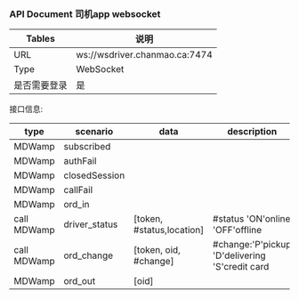 ### API Document 司机app websocket



| Tables | 说明                            |
| ------ | ----------------------------- |
| URL    | ws://wsdriver.chanmao.ca:7474 |
| Type   | WebSocket                     |
| 是否需要登录 | 是                             |

接口信息:

| type        | scenario      | data                      | description                              |
| ----------- | ------------- | ------------------------- | ---------------------------------------- |
| MDWamp      | subscribed    |                           |                                          |
| MDWamp      | authFail      |                           |                                          |
| MDWamp      | closedSession |                           |                                          |
| MDWamp      | callFail      |                           |                                          |
| MDWamp      | ord_in        |                           |                                          |
| call MDWamp | driver_status | [token, #status,location] | #status 'ON'online 'OFF'offline          |
| call MDWamp | ord_change    | [token, oid, #change]     | #change:'P'pickup 'D'delivering  'S'credit card |
| MDWamp      | ord_out       | [oid]                     |                                          |

